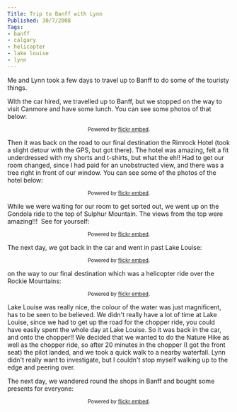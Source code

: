 ```yaml
---
Title: Trip to Banff with Lynn
Published: 30/7/2008
Tags:
- banff
- calgary
- helicopter
- lake louise
- lynn
---
```


Me and Lynn took a few days to travel up to Banff to do some of the touristy things.

With the car hired, we travelled up to Banff, but we stopped on the way to visit Canmore and have some lunch. You can see some photos of that below:

<div id="flickrembed"></div><small style="display: block; text-align: center; margin: 0 auto;">Powered by <a href="https://flickrembed.com">flickr embed</a>.</small>

<script src="https://flickrembed.com/embed_v2.js.php?source=flickr&layout=responsive&input=72157676067104512&sort=0&by=album&theme=default&scale=fit&skin=default&id=5850544461b40"></script>

Then it was back on the road to our final destination the Rimrock Hotel (took a slight detour with the GPS, but got there). The hotel was amazing, felt a fit underdressed with my shorts and t-shirts, but what the eh!! Had to get our room changed, since I had paid for an unobstructed view, and there was a tree right in front of our window. You can see some of the photos of the hotel below:

<div id="flickrembed"></div><small style="display: block; text-align: center; margin: 0 auto;">Powered by <a href="https://flickrembed.com">flickr embed</a>.</small>

<script src="https://flickrembed.com/embed_v2.js.php?source=flickr&layout=responsive&input=72157676207491611&sort=0&by=album&theme=default&scale=fit&skin=default&id=5850544461b40"></script>

While we were waiting for our room to get sorted out, we went up on the Gondola ride to the top of Sulphur Mountain. The views from the top were amazing!!!  See for yourself:

<div id="flickrembed"></div><small style="display: block; text-align: center; margin: 0 auto;">Powered by <a href="https://flickrembed.com">flickr embed</a>.</small>

<script src="https://flickrembed.com/embed_v2.js.php?source=flickr&layout=responsive&input=72157677832688955&sort=0&by=album&theme=default&scale=fit&skin=default&id=5850544461b40"></script>

The next day, we got back in the car and went in past Lake Louise:

<div id="flickrembed"></div><small style="display: block; text-align: center; margin: 0 auto;">Powered by <a href="https://flickrembed.com">flickr embed</a>.</small>

<script src="https://flickrembed.com/embed_v2.js.php?source=flickr&layout=responsive&input=72157677832842165&sort=0&by=album&theme=default&scale=fit&skin=default&id=5850544461b40"></script>

on the way to our final destination which was a helicopter ride over the Rockie Mountains:

<div id="flickrembed"></div><small style="display: block; text-align: center; margin: 0 auto;">Powered by <a href="https://flickrembed.com">flickr embed</a>.</small>

<script src="https://flickrembed.com/embed_v2.js.php?source=flickr&layout=responsive&input=72157673882367464&sort=0&by=album&theme=default&scale=fit&skin=default&id=5850544461b40"></script>

Lake Louise was really nice, the colour of the water was just magnificent, has to be seen to be believed. We didn't really have a lot of time at Lake Louise, since we had to get up the road for the chopper ride, you could have easily spent the whole day at Lake Louise. So it was back in the car, and onto the chopper!! We decided that we wanted to do the Nature Hike as well as the chopper ride, so after 20 minutes in the chopper (I got the front seat) the pilot landed, and we took a quick walk to a nearby waterfall. Lynn didn't really want to investigate, but I couldn't stop myself walking up to the edge and peering over.

The next day, we wandered round the shops in Banff and bought some presents for everyone:

<div id="flickrembed"></div><small style="display: block; text-align: center; margin: 0 auto;">Powered by <a href="https://flickrembed.com">flickr embed</a>.</small>

<script src="https://flickrembed.com/embed_v2.js.php?source=flickr&layout=responsive&input=72157673882253014&sort=0&by=album&theme=default&scale=fit&skin=default&id=5850544461b40"></script>

